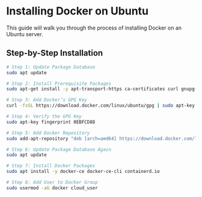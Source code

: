 # Installing Docker on Ubuntu

This guide will walk you through the process of installing Docker on an Ubuntu server.

## Step-by-Step Installation

```sh
# Step 1: Update Package Database
sudo apt update

# Step 2: Install Prerequisite Packages
sudo apt-get install -y apt-transport-https ca-certificates curl gnupg-agent software-properties-common

# Step 3: Add Docker’s GPG Key
curl -fsSL https://download.docker.com/linux/ubuntu/gpg | sudo apt-key add -

# Step 4: Verify the GPG Key
sudo apt-key fingerprint 0EBFCD88

# Step 5: Add Docker Repository
sudo add-apt-repository "deb [arch=amd64] https://download.docker.com/linux/ubuntu $(lsb_release -cs) stable"

# Step 6: Update Package Database Again
sudo apt update

# Step 7: Install Docker Packages
sudo apt install -y docker-ce docker-ce-cli containerd.io

# Step 8: Add User to Docker Group
sudo usermod -aG docker cloud_user
